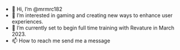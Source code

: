 - 👋 Hi, I’m @mrmrc182
- 👀 I’m interested in gaming and creating new ways to enhance user experiences.
- 🌱 I’m currently set to begin full time training with Revature in March 2023.
- 📫 How to reach me send me a message

<!---
mrmrc182/mrmrc182 is a ✨ special ✨ repository because its `README.md` (this file) appears on your GitHub profile.
You can click the Preview link to take a look at your changes.
--->
